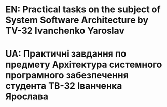 # EN: Practical tasks on the subject of System Software Architecture by TV-32 Ivanchenko Yaroslav
# UA: Практичні завдання по предмету Архітектура системного програмного забезпечення студента ТВ-32 Іванченка Ярослава

